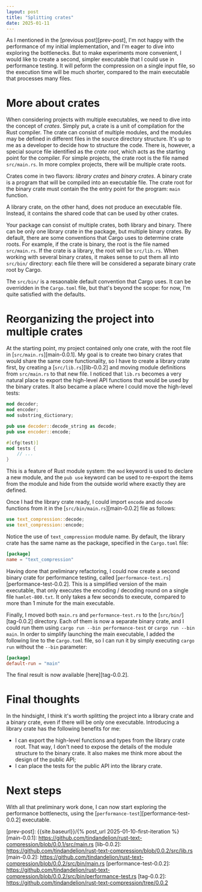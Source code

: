 ```yaml
---
layout: post
title: "Splitting crates"
date: 2025-01-11 
---
```


As I mentioned in the [previous post][prev-post], I'm not happy with the performance of my initial implementation, and I'm eager to dive into exploring the bottlenecks. But to make experiments more convenient, I would like to create a second, simpler executable that I could use in performance testing. It will peform the compression on a single input file, so the execution time will be much shorter, compared to the main executable that processes many files.

# More about crates

When considering projects with multiple executables, we need to dive into the concept of _crates_. Simply put, a crate is a unit of compilation for the Rust compiler. The crate can consist of multiple modules, and the modules may be defined in different files in the source directory structure. It's up to me as a developer to decide how to structure the code. There is, however, a special source file identified as the _crate root_, which acts as the starting point for the compiler. For simple projects, the crate root is the file named `src/main.rs`. In more complex projects, there will be multiple crate roots.

Crates come in two flavors: _library crates_ and _binary crates_. A binary crate is a program that will be compiled into an executable file. The crate root for the binary crate must contain the the entry point for the program: `main` function.

A library crate, on the other hand, does not produce an executable file. Instead, it contains the shared code that can be used by other crates.

Your package can consist of multiple crates, both library and binary. There can be only one library crate in the package, but multiple binary crates. By default, there are some conventions that Cargo uses to determine crate roots. For example, if the crate is binary, the root is the file named `src/main.rs`. If the crate is a library, the root will be `src/lib.rs`. When working with several binary crates, it makes sense to put them all into `src/bin/` directory: each file there will be considered a separate binary crate root by Cargo. 

The `src/bin/` is a resaonable default convention that Cargo uses. It can be overridden in the `Cargo.toml` file, but that's beyond the scope: for now, I'm quite satisfied with the defaults.

# Reorganizing the project into multiple crates

At the starting point, my project contained only one crate, with the root file in [`src/main.rs`][main-0.0.1]. My goal is to create two binary crates that would share the same core functionality, so I have to create a library crate first, by creating a [`src/lib.rs`][lib-0.0.2] and moving module definitions from `src/main.rs` to that new file. I noticed that `lib.rs` becomes a very natural place to export the high-level API functions that would be used by the binary crates. It also became a place where I could move the high-level tests:

```rust
mod decoder;
mod encoder;
mod substring_dictionary;

pub use decoder::decode_string as decode;
pub use encoder::encode;

#[cfg(test)]
mod tests {
    // ...
}
```

This is a feature of Rust module system: the `mod` keyword is used to declare a new module, and the `pub use` keyword can be used to re-export the items from the module and hide from the outside world where exactly they are defined.

Once I had the library crate ready, I could import `encode` and `decode` functions from it in the [`src/bin/main.rs`][main-0.0.2] file as follows:

```rust
use text_compression::decode;
use text_compression::encode;
```

Notice the use of `text_compression` module name. By default, the library crate has the same name as the package, specified in the `Cargo.toml` file:

```toml
[package]
name = "text_compression"
```

Having done that preliminary refactoring, I could now create a second binary crate for performance testing, called [`performance-test.rs`][performance-test-0.0.2]. This is a simplified version of the main executable, that only executes the encoding / decoding round on a single file `hamlet-800.txt`. It only takes a few seconds to execute, compared to more than 1 minute for the main executable.

Finally, I moved both `main.rs` and `performance-test.rs` to the [`src/bin/`][tag-0.0.2] directory. Each of them is now a separate binary crate, and I could run them using `cargo run --bin performance-test` or `cargo run --bin main`. In order to simplify launching the main executable, I added the following line to the `Cargo.toml` file, so I can run it by simply executing `cargo run` without the `--bin` parameter:

```toml
[package]
default-run = "main"
```

The final result is now available [here][tag-0.0.2].

# Final thoughts

In the hindsight, I think it's worth splitting the project into a library crate and a binary crate, even if there will be only one executable. Introducing a library crate has the following benefits for me:

- I can export the high-level functions and types from the library crate root. That way, I don't need to expose the details of the module structure to the binary crate. It also makes me think more about the design of the public API;
- I can place the tests for the public API into the library crate.

# Next steps

With all that preliminary work done, I can now start exploring the performance bottlenects, using the [`performance-test`][performance-test-0.0.2] executable.

[prev-post]: {{site.baseurl}}/{% post_url 2025-01-10-first-iteration %}
[main-0.0.1]: https://github.com/tindandelion/rust-text-compression/blob/0.0.1/src/main.rs
[lib-0.0.2]: https://github.com/tindandelion/rust-text-compression/blob/0.0.2/src/lib.rs
[main-0.0.2]: https://github.com/tindandelion/rust-text-compression/blob/0.0.2/src/bin/main.rs
[performance-test-0.0.2]: https://github.com/tindandelion/rust-text-compression/blob/0.0.2/src/bin/performance-test.rs
[tag-0.0.2]: https://github.com/tindandelion/rust-text-compression/tree/0.0.2





